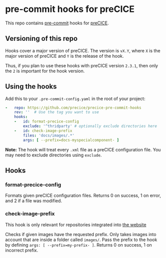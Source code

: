 # pre-commit hooks for preCICE

This repo contains [pre-commit](https://github.com/pre-commit/pre-commit) hooks for [preCICE](https://github.com/precice/precice).

## Versioning of this repo

Hooks cover a major version of preCICE.
The version is `vX.Y`, where `X` is the major version of preCICE and `Y` is the release of the hook.

Thus, if you plan to use these hooks with preCICE version `2.3.1`, then only the `2` is important for the hook version.

## Using the hooks

Add this to your `.pre-commit-config.yaml` in the root of your project:

```yaml
-   repo: https://github.com/precice/precice-pre-commit-hooks
    rev: ''  # Use the tag you want to use
    hooks:
    -   id: format-precice-config
        exclude: '^thridparty' # optionally exclude directories here
    -   id: check-image-prefix
        files: 'docs/images/.*'
        args: [ --prefix=docs-myspecialcomponent- ]
```

**Note:**
The hook will treat every `.xml` file as a preCICE configuration file.
You may need to exclude directories using `exclude`.

## Hooks

### format-precice-config

Formats given preCICE configuration files.
Returns 0 on success, 1 on error, and 2 if a file was modified.

### check-image-prefix

This hook is only relevant for repositories integrated into [the website](https://github.com/precice/precice.github.io)

Checks if given images have the requested prefix.
Only takes images into account that are inside a folder called `images/`.
Pass the prefix to the hook by defining `args: [ --prefix=my-prefix- ]`.
Returns 0 on success, 1 on incorrect prefix.
